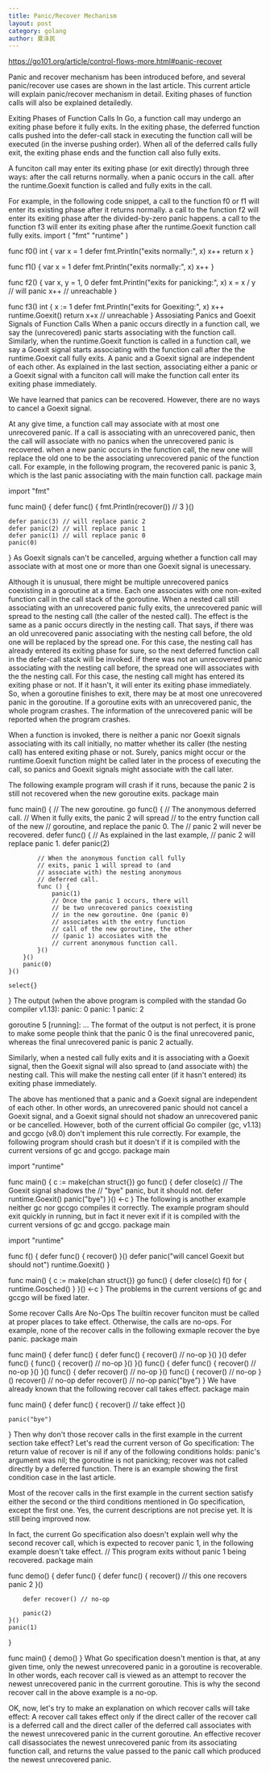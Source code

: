 ```yaml
---
title: Panic/Recover Mechanism
layout: post
category: golang
author: 夏泽民
---
```

https://go101.org/article/control-flows-more.html#panic-recover

Panic and recover mechanism has been introduced before, and several panic/recover use cases are shown in the last article. This current article will explain panic/recover mechanism in detail. Exiting phases of function calls will also be explained detailedly.

Exiting Phases of Function Calls
In Go, a function call may undergo an exiting phase before it fully exits. In the exiting phase, the deferred function calls pushed into the defer-call stack in executing the function call will be executed (in the inverse pushing order). When all of the deferred calls fully exit, the exiting phase ends and the function call also fully exits.

A funciton call may enter its exiting phase (or exit directly) through three ways:
after the call returns normally.
when a panic occurs in the call.
after the runtime.Goexit function is called and fully exits in the call.
<!-- more -->
For example, in the following code snippet,
a call to the function f0 or f1 will enter its existing phase after it returns normally.
a call to the function f2 will enter its exiting phase after the divided-by-zero panic happens.
a call to the function f3 will enter its exiting phase after the runtime.Goexit function call fully exits.
import (
	"fmt"
	"runtime"
)

func f0() int {
	var x = 1
	defer fmt.Println("exits normally:", x)
	x++
	return x
}

func f1() {
	var x = 1
	defer fmt.Println("exits normally:", x)
	x++
}

func f2() {
	var x, y = 1, 0
	defer fmt.Println("exits for panicking:", x)
	x = x / y // will panic
	x++       // unreachable
}

func f3() int {
	x := 1
	defer fmt.Println("exits for Goexiting:", x)
	x++
	runtime.Goexit()
	return x+x // unreachable
}
Assosiating Panics and Goexit Signals of Function Calls
When a panic occurs directly in a function call, we say the (unrecovered) panic starts associating with the function call. Similarly, when the runtime.Goexit function is called in a function call, we say a Goexit signal starts associating with the function call after the the runtime.Goexit call fully exits. A panic and a Goexit signal are independent of each other. As explained in the last section, associating either a panic or a Goexit signal with a funciton call will make the function call enter its exiting phase immediately.

We have learned that panics can be recovered. However, there are no ways to cancel a Goexit signal.

At any give time, a function call may associate with at most one unrecovered panic. If a call is associating with an unrecovered panic, then
the call will associate with no panics when the unrecovered panic is recovered.
when a new panic occurs in the function call, the new one will replace the old one to be the associating unrecovered panic of the function call.
For example, in the following program, the recovered panic is panic 3, which is the last panic associating with the main function call.
package main

import "fmt"

func main() {
	defer func() {
		fmt.Println(recover()) // 3
	}()
	
	defer panic(3) // will replace panic 2
	defer panic(2) // will replace panic 1
	defer panic(1) // will replace panic 0
	panic(0)
}
As Goexit signals can't be cancelled, arguing whether a function call may associate with at most one or more than one Goexit signal is unecessary.

Although it is unusual, there might be multiple unrecovered panics coexisting in a goroutine at a time. Each one associates with one non-exited function call in the call stack of the goroutine. When a nested call still associating with an unrecovered panic fully exits, the unrecovered panic will spread to the nesting call (the caller of the nested call). The effect is the same as a panic occurs directly in the nesting call. That says,
if there was an old unrecovered panic associating with the nesting call before, the old one will be replaced by the spread one. For this case, the nesting call has already entered its exiting phase for sure, so the next deferred function call in the defer-call stack will be invoked.
if there was not an unrecovered panic associating with the nesting call before, the spread one will associates with the the nesting call. For this case, the nesting call might has entered its exiting phase or not. If it hasn't, it will enter its exiting phase immediately.
So, when a goroutine finishes to exit, there may be at most one unrecovered panic in the goroutine. If a goroutine exits with an unrecovered panic, the whole program crashes. The information of the unrecovered panic will be reported when the program crashes.

When a function is invoked, there is neither a panic nor Goexit signals associating with its call initially, no matter whether its caller (the nesting call) has entered exiting phase or not. Surely, panics might occur or the runtime.Goexit function might be called later in the process of executing the call, so panics and Goexit signals might associate with the call later.

The following example program will crash if it runs, because the panic 2 is still not recovered when the new goroutine exits.
package main

func main() {
	// The new goroutine.
	go func() {
		// The anonymous deferred call.
		// When it fully exits, the panic 2 will spread
		// to the entry function call of the new
		// goroutine, and replace the panic 0. The
		// panic 2 will never be recovered.
		defer func() {
			// As explained in the last example,
			// panic 2 will replace panic 1.
			defer panic(2)
			
			// When the anonymous function call fully
			// exits, panic 1 will spread to (and
			// associate with) the nesting anonymous
			// deferred call.
			func () {
				panic(1)
				// Once the panic 1 occurs, there will
				// be two unrecovered panics coexisting
				// in the new goroutine. One (panic 0)
				// associates with the entry function
				// call of the new goroutine, the other
				// (panic 1) accosiates with the
				// current anonymous function call.
			}()
		}()
		panic(0)
	}()
	
	select{}
}
The output (when the above program is compiled with the standad Go compiler v1.13):
panic: 0
	panic: 1
	panic: 2

goroutine 5 [running]:
...
The format of the output is not perfect, it is prone to make some people think that the panic 0 is the final unrecovered panic, whereas the final unrecovered panic is panic 2 actually.

Similarly, when a nested call fully exits and it is associating with a Goexit signal, then the Goexit signal will also spread to (and associate with) the nesting call. This will make the nesting call enter (if it hasn't entered) its exiting phase immediately.

The above has mentioned that a panic and a Goexit signal are independent of each other. In other words, an unrecovered panic should not cancel a Goexit signal, and a Goexit signal should not shadow an unrecovered panic or be cancelled. However, both of the current official Go compiler (gc, v1.13) and gccgo (v8.0) don't implement this rule correctly. For example, the following program should crash but it doesn't if it is compiled with the current versions of gc and gccgo.
package main

import "runtime"

func main() {
	c := make(chan struct{})
	go func() {
		defer close(c)
		// The Goexit signal shadows the
		// "bye" panic, but it should not.
		defer runtime.Goexit()
		panic("bye")
	}()
	<-c
}
The following is another example neither gc nor gccgo compiles it correctly. The example program should exit quickly in running, but in fact it never exit if it is compiled with the current versions of gc and gccgo.
package main

import "runtime"

func f() {
	defer func() {
		recover()
	}()
	defer panic("will cancel Goexit but should not")
	runtime.Goexit()
}

func main() {
	c := make(chan struct{})
	go func() {
		defer close(c)
		f()
		for {
			runtime.Gosched()
		}
	}()
	<-c
}
The problems in the current versions of gc and gccgo will be fixed later.

Some recover Calls Are No-Ops
The builtin recover funciton must be called at proper places to take effect. Otherwise, the calls are no-ops. For example, none of the recover calls in the following exmaple recover the bye panic.
package main

func main() {
	defer func() {
		defer func() {
			recover() // no-op
		}()
	}()
	defer func() {
		func() {
			recover() // no-op
		}()
	}()
	func() {
		defer func() {
			recover() // no-op
		}()
	}()
	func() {
		defer recover() // no-op
	}()
	func() {
		recover() // no-op
	}()
	recover()       // no-op
	defer recover() // no-op
	panic("bye")
}
We have already known that the following recover call takes effect.
package main

func main() {
	defer func() {
		recover() // take effect
	}()

	panic("bye")
}
Then why don't those recover calls in the first example in the current section take effect? Let's read the current verson of Go specification:
The return value of recover is nil if any of the following conditions holds:
panic's argument was nil;
the goroutine is not panicking;
recover was not called directly by a deferred function.
There is an example showing the first condition case in the last article.

Most of the recover calls in the first example in the current section satisfy either the second or the third conditions mentioned in Go specification, except the first one. Yes, the current descriptions are not precise yet. It is still being improved now.

In fact, the current Go specification also doesn't explain well why the second recover call, which is expected to recover panic 1, in the following example doesn't take effect.
// This program exits without panic 1 being recovered.
package main

func demo() {
	defer func() {
		defer func() {
			recover() // this one recovers panic 2
		}()

		defer recover() // no-op

		panic(2)
	}()
	panic(1)
}

func main() {
	demo()
}
What Go specification doesn't mention is that, at any given time, only the newest unrecovered panic in a goroutine is recoverable. In other words, each recover call is viewed as an attempt to recover the newest unrecovered panic in the currrent goroutine. This is why the second recover call in the above example is a no-op.

OK, now, let's try to make an explanation on which recover calls will take effect:
A recover call takes effect only if the direct caller of the recover call is a deferred call and the direct caller of the deferred call associates with the newest unrecovered panic in the current goroutine. An effective recover call disassociates the newest unrecovered panic from its associating function call, and returns the value passed to the panic call which produced the newest unrecovered panic.

